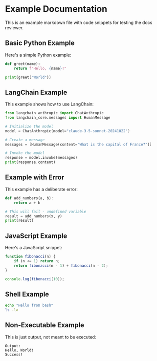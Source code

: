 <!-- Corrected by Docs Reviewer on 2025-10-23T10:35:37.240919 -->
<!-- Original file: /Users/sydney_runkle/oss/deepagents/docs_reviewer/example_docs.md -->

# Example Documentation

This is an example markdown file with code snippets for testing the docs reviewer.

## Basic Python Example

Here's a simple Python example:

```python
def greet(name):
    return f"Hello, {name}!"

print(greet("World"))
```

## LangChain Example

This example shows how to use LangChain:

```python
from langchain_anthropic import ChatAnthropic
from langchain_core.messages import HumanMessage

# Initialize the model
model = ChatAnthropic(model="claude-3-5-sonnet-20241022")

# Create a message
messages = [HumanMessage(content="What is the capital of France?")]

# Invoke the model
response = model.invoke(messages)
print(response.content)
```

## Example with Error

This example has a deliberate error:

```python
def add_numbers(a, b):
    return a + b

# This will fail - undefined variable
result = add_numbers(x, y)
print(result)
```

## JavaScript Example

Here's a JavaScript snippet:

```javascript
function fibonacci(n) {
    if (n <= 1) return n;
    return fibonacci(n - 1) + fibonacci(n - 2);
}

console.log(fibonacci(10));
```

## Shell Example

```bash
echo "Hello from bash"
ls -la
```

## Non-Executable Example

This is just output, not meant to be executed:

```text
Output:
Hello, World!
Success!
```
